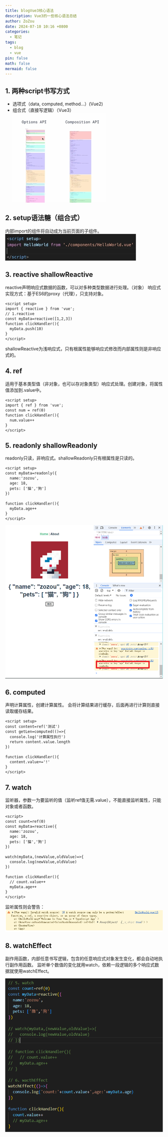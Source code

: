 ```yaml
---
title: blogVue3核心语法
description: Vue3的一些核心语法总结
author: ZoZou
date: 2024-07-10 10:16 +0800
categories:
  - 笔记
tags:
  - blog
  - vue
pin: false
math: false
mermaid: false
---
```

## 1. 两种script书写方式
- 选项式（data, computed, method...）(Vue2)
- 组合式（直接写逻辑）（Vue3）
![](src/img/Pasted%20image%2020240710102253.png)
## 2. setup语法糖（组合式）
内部import的组件将自动成为当前页面的子组件。
![](src/img/Pasted%20image%2020240710102548.png)
## 3. reactive  shallowReactive
reactive声明响应式数据的函数，可以对多种类型数据进行处理。（对象）
响应式实现方式：基于ES6的proxy（代理），只支持对象。
```vue
<script setup>
import { reactive } from 'vue';
// 1.reactive
const myData=reactive([1,2,3])
function clickHandler(){
  myData.push(10)
}
</script>
```
shallowReactive为浅响应式，只有根属性能够响应式修改而内部属性则是非响应式的。
## 4. ref
适用于基本类型值（非对象，也可以存对象类型）响应式处理。创建对象，将属性值添加到.value中。
```vue
<script setup>
import { ref } from 'vue';
const num = ref(0)
function clickHandler(){
  num.value++
}
</script>
```
## 5. readonly shallowReadonly
readonly只读，非响应式。shallowReadonly只有根属性是只读的。
```vue
<script setup>
const myData=readonly({
  name:'zozou',
  age: 18,
  pets: ['猫','狗']
})

function clickHandler(){
  myData.age++
}
</script>
```

![](src/img/Pasted%20image%2020240710163738.png)
## 6. computed
声明计算属性，创建计算属性。
会将计算结果进行缓存，后面再进行计算则直接读取缓存结果。
```vue
<script setup>
const content=ref('测试')
const getLen=computed(()=>{
  console.log('计算属性执行')
  return content.value.length
})

function clickHandler(){
  content.value+='!'
}
</script>

```
## 7. watch
监听器，参数一为要监听的值（监听ref值无需.value），不能直接监听属性，只能对象或者函数。
```vue
<script>
const count=ref(0)
const myData=reactive({
  name:'zozou',
  age: 18,
  pets: ['猫','狗']
})
  
watch(myData,(newValue,oldValue)=>{
  console.log(newValue,oldValue)
})
  
function clickHandler(){
  // count.value++
  myData.age++
}
</script>
```
监听属性则会警告：
![](src/img/Pasted%20image%2020240710170557.png)
## 8. watchEffect
副作用函数，内部任意书写逻辑，包含的任意响应式对象发生变化，都会自动地执行副作用函数。
监听单个数值的变化就用watch，依赖一段逻辑的多个响应式数据就使用watchEffect。

![](src/img/Pasted%20image%2020240710171424.png)






